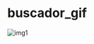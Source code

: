 # buscador_gif

![img1](https://www.google.com/url?sa=i&url=https%3A%2F%2Fwww.techtudo.com.br%2Fnoticias%2F2019%2F03%2Fmicrosoft-comeca-a-avisar-usuarios-sobre-fim-do-suporte-ao-windows-7.ghtml&psig=AOvVaw16yXBE5yqBFO7boQjfVT4c&ust=1596857753877000&source=images&cd=vfe&ved=0CAIQjRxqFwoTCMD7xOuUiOsCFQAAAAAdAAAAABAD)



